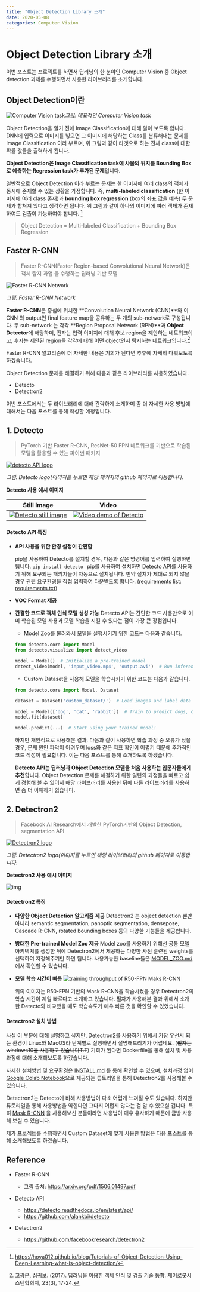 ```yaml
---
title: "Object Detection Library 소개"
date: 2020-05-08
categories: Computer Vision
---
```




# Object Detection Library 소개

이번 포스트는 프로젝트를 하면서 딥러닝의 한 분야인 Computer Vision 중 Object detection 과제를 수행하면서 사용한 라이브러리를 소개합니다.



## Object Detection이란

![Computer Vision task](/assets/postimgs/fig1_cv_task.png)*그림: 대표적인 Computer Vision task*

Object Detection을 알기 전에 Image Classification에 대해 알아 보도록 합니다. DNN에 입력으로 이미지를 넣으면 그 이미지에 해당하는 Class를 분류해내는 문제를 Image Classification 이라 부르며, 위 그림과 같이 타겟으로 하는 전체 class에 대한 확률 값들을 출력하게 됩니다. 

**Object Detection은 Image Classification task에 사물의 위치를 Bounding Box로 예측하는 Regression task가 추가된 문제**입니다. 

일반적으로 Object Detection 이라 부르는 문제는 한 이미지에 여러 class의 객체가 동시에 존재할 수 있는 상황을 가정합니다. 즉, **multi-labeled classification** (한 이미지에 여러 class 존재)과 **bounding box regression** (box의 좌표 값을 예측) 두 문제가 합쳐져 있다고 생각하면 됩니다. 위 그림과 같이 하나의 이미지에 여러 객체가 존재하여도 검출이 가능하여야 합니다. [^1]

> Object Detection = Multi-labeled Classification + Bounding Box Regression



## Faster R-CNN

> Faster R-CNN(Faster Region-based Convolutional Neural Network)은 객체 탐지 과업 을 수행하는 딥러닝 기반 모델

![Faster R-CNN Network](/assets/postimgs/Faster-R-CNN.JPG)

*그림: Faster R-CNN Network*

**Faster R-CNN**은 중심에 위치한 **Convolution Neural Network (CNN)**와 이 CNN 의 output인 final feature map을 공유하는 두 개의 sub-network로 구성됩니다. 두 sub-network 는 각각 **Region Proposal Network (RPN)**과 **Object Detector**에 해당하며, 전자는 입력 이미지에 대해 후보 region을 제안하는 네트워크이고, 후자는 제안된 region들 각각에 대해 어떤 object인지 탐지하는 네트워크입니다.[^2]

Faster R-CNN 알고리즘에 더 자세한 내용은 기회가 된다면 추후에 자세히 다뤄보도록 하겠습니다. 



Object Detection 문제를 해결하기 위해 다음과 같은 라이브러리를 사용하였습니다.

- Detecto
- Detectron2

이번 포스트에서는 두 라이브러리에 대해 간략하게 소개하며 좀 더 자세한 사용 방법에 대해서는 다음 포스트를 통해 작성할 예정입니다.



## 1. Detecto

> PyTorch 기반 Faster R-CNN, ResNet-50 FPN 네트워크를 기반으로 학습된 모델을 활용할 수 있는 파이썬 패키지

[![detecto API logo](https://github.com/alankbi/detecto/raw/master/assets/logo_words.svg?sanitize=true)](https://github.com/alankbi/detecto)

*그림: Detecto logo(이미지를 누르면 해당 패키지의 github 페이지로 이동합니다.*



**Detecto 사용 예시 이미지**

| Still Image                                                  | Video                                                        |
| ------------------------------------------------------------ | ------------------------------------------------------------ |
| [![Detecto still image](https://github.com/alankbi/detecto/raw/master/assets/apple_orange.png)](https://github.com/alankbi/detecto/blob/master/assets/apple_orange.png) | [![Video demo of Detecto](https://github.com/alankbi/detecto/raw/master/assets/demo.gif)](https://github.com/alankbi/detecto/blob/master/assets/demo.gif) |



#### **Detecto API 특징**

- **API 사용을 위한 환경 설정이 간편함**

  pip을 사용하여 Detecto를 설치할 경우, 다음과 같은 명령어를 입력하여 실행하면 됩니다.
  ```pip install detecto ```
  pip를 사용하여 설치하면 Detecto API를 사용하기 위해 요구되는 패키지들이 자동으로 설치됩니다. 만약 설치가 제대로 되지 않을 경우 관련 요구환경을 직접 입력하여 다운받도록 합니다. (requirements list: [requirements.txt](https://github.com/alankbi/detecto/blob/master/requirements.txt))

- **VOC Format 제공**

- **간결한 코드로 객체 인식 모델 생성 가능**
  Detecto API는 간단한 코드 사용만으로 이미 학습된 모델 사용과 모델 학습을 시킬 수 있다는 점이 가장 큰 장점입니다.

  - Model Zoo를 불러와서 모델을 실행시키기 위한 코드는 다음과 같습니다.

  ```python
  from detecto.core import Model
  from detecto.visualize import detect_video
  
  model = Model()  # Initialize a pre-trained model
  detect_video(model, 'input_video.mp4', 'output.avi')  # Run inference on a video
  ```

  - Custom Dataset을 사용해 모델을 학습시키기 위한 코드는 다음과 같습니다.

  ```python
  from detecto.core import Model, Dataset
  
  dataset = Dataset('custom_dataset/')  # Load images and label data from the custom_dataset/ folder
  
  model = Model(['dog', 'cat', 'rabbit'])  # Train to predict dogs, cats, and rabbits
  model.fit(dataset)
  
  model.predict(...)  # Start using your trained model!
  ```


  하지만 개인적으로 사용해본 결과, 다음과 같이 사용하면 학습 과정 중 오류가 났을 경우, 문제 원인 파악이 어려우며 loss와 같은 지표 확인이 어렵기 때문에 추가적인 코드 작성이 필요합니다. 이는 다음 포스트를 통해 소개하도록 하겠습니다.

  

  **Detecto API는 딥러닝과 Object Detection 모델을 처음 사용하는 입문자들에게 추천**합니다. 
  Object Detection 문제를 해결하기 위한 일련의 과정들을 빠르고 쉽게 경험해 볼 수 있어서 해당 라이브러리를 사용한 뒤에 다른 라이브러리를 사용하면 좀 더 이해하기 쉽습니다.



## 2. Detectron2

> Facebook AI Research에서 개발한 PyTorch기반의 Object Detection, segmentation API

[![Detectron2 logo](https://github.com/facebookresearch/detectron2/raw/master/.github/Detectron2-Logo-Horz.svg?sanitize=true)](https://github.com/facebookresearch/detectron2)

*그림: Detectron2 logo(이미지를 누르면 해당 라이브러리의 github 페이지로 이동합니다.*



**Detectron2 사용 예시 이미지**

![img](https://user-images.githubusercontent.com/1381301/66535560-d3422200-eace-11e9-9123-5535d469db19.png)



#### Detectron2 특징

- **다양한 Object Detection 알고리즘 제공**
  Detectron2 는 object detection 뿐만 아니라 semantic segmentation, panoptic segmentation, densepose, Cascade R-CNN, rotated bounding boxes 등의 다양한 기능들을 제공합니다.

- **방대한 Pre-trained Model Zoo 제공**
  Model zoo를 사용하기 위해선 공통 모델 아키텍처를 생성한 뒤에 Detectron2에서 제공하는 다양한 사전 훈련된 weights를 선택하여 지정해주기만 하면 됩니다.
  사용가능한 baseline들은 [MODEL_ZOO.md](https://github.com/facebookresearch/detectron2/blob/master/MODEL_ZOO.md) 에서 확인할 수 있습니다.

- **모델 학습 시간이 빠름**
  ![training throughput of R50-FPN Maks R-CNN](/assets/postimgs/image-20200508154827433.png)

  위의 이미지는 R50-FPN 기반의 Mask R-CNN을 학습시켰을 경우 Detectron2의 학습 시간이 제일 빠르다고 소개하고 있습니다. 필자가 사용해본 결과 위에서 소개한 Detecto와 비교했을 때도 학습속도가 매우 빠른 것을 확인할 수 있었습니다.



#### **Detectron2 설치 방법**

사실 이 부분에 대해 설명하고 싶지만, Detectron2를 사용하기 위해서 가장 우선시 되는 환경이 Linux와 MacOS라 단계별로 실행하면서 설명해드리기가 어렵네요. (~~필자는 windows10을 사용하고 있습니다T.T~~) 기회가 된다면 Dockerfile을 통해 설치 및 사용과정에 대해 소개해보도록 하겠습니다.

자세한 설치방법 및 요구환경은 [INSTALL.md](https://github.com/facebookresearch/detectron2/blob/master/INSTALL.md) 를 통해 확인할 수 있으며, 설치과정 없이 [Google Colab Notebook](https://colab.research.google.com/drive/16jcaJoc6bCFAQ96jDe2HwtXj7BMD_-m5#scrollTo=QHnVupBBn9eR)으로 제공되는 튜토리얼을 통해 Detectron2를 사용해볼 수 있습니다.



Detectron2는 Detecto에 비해 사용방법이 다소 어렵게 느껴질 수도 있습니다. 하지만 튜토리얼을 통해 사용방법을 익힌다면 그다지 어렵지 않다는 걸 알 수 있으실 겁니다. 특히 [Mask R-CNN](https://github.com/matterport/Mask_RCNN) 을 사용해보신 분들이라면 사용법이 매우 유사하기 때문에 금방 사용해 보실 수 있습니다.

제가 프로젝트를 수행하면서 Custom Dataset에 맞게 사용한 방법은 다음 포스트를 통해 소개해보도록 하겠습니다.





## Reference


  [^1]: https://hoya012.github.io/blog/Tutorials-of-Object-Detection-Using-Deep-Learning-what-is-object-detection/

- Faster R-CNN 

  - 그림 출처: https://arxiv.org/pdf/1506.01497.pdf


    [^2]: 고광은, 심귀보. (2017). 딥러닝을 이용한 객체 인식 및 검출 기술 동향. 제어로봇시스템학회지, 23(3), 17-24.

- Detecto API

  - https://detecto.readthedocs.io/en/latest/api/
  - https://github.com/alankbi/detecto

- Detectron2

  - https://github.com/facebookresearch/detectron2

